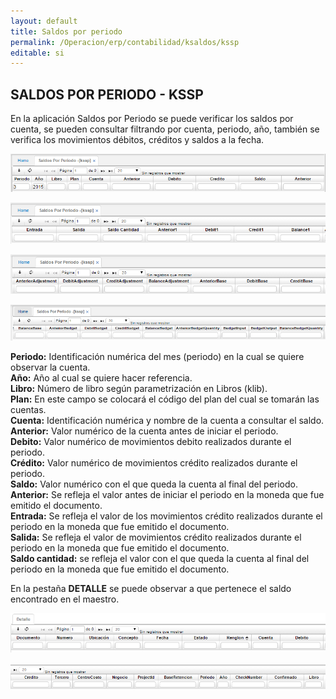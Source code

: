```yaml
---
layout: default
title: Saldos por periodo
permalink: /Operacion/erp/contabilidad/ksaldos/kssp
editable: si
---
```


## SALDOS POR PERIODO - KSSP

En la aplicación Saldos por Periodo se puede verificar los saldos por cuenta, se pueden consultar filtrando por cuenta, periodo, año, también se verifica los movimientos débitos, créditos y saldos a la fecha.

![](KSSP1.png)

![](KSSP2.png)

![](KSSP3.png)

![](KSSP4.png)

**Periodo:** Identificación numérica del mes (periodo) en la cual se quiere observar la cuenta.  
**Año:** Año al cual se quiere hacer referencia.  
**Libro:** Número de libro según parametrización en Libros (klib).  
**Plan:** En este campo se colocará el código del plan del cual se tomarán las cuentas.  
**Cuenta:** Identificación numérica y nombre de la cuenta a consultar el saldo.  
**Anterior:** Valor numérico de la cuenta antes de iniciar el periodo.  
**Debito:** Valor numérico de movimientos debito realizados durante el periodo.  
**Crédito:** Valor numérico de movimientos crédito realizados durante el periodo.  
**Saldo:** Valor numérico con el que queda la cuenta al final del periodo.  
**Anterior:** Se refleja el valor antes de iniciar el periodo en la moneda que fue emitido el documento.  
**Entrada:** Se refleja el valor de los movimientos crédito realizados durante el periodo en la moneda que fue emitido el documento.  
**Salida:** Se refleja el valor de movimientos crédito realizados durante el periodo en la moneda que fue emitido el documento.  
**Saldo cantidad:** se refleja el valor con el que queda la cuenta al final del periodo en la moneda que fue emitido el documento.  

En la pestaña **DETALLE** se puede observar a que pertenece el saldo encontrado en el maestro.

![](KSSP5.png)

![](KSSP6.png)



